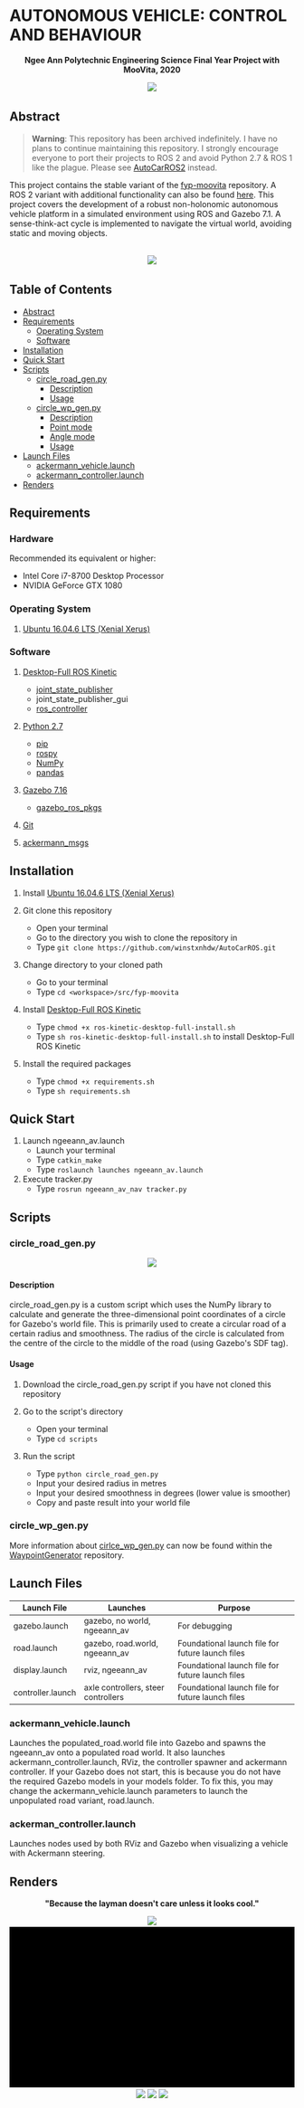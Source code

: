 # AUTONOMOUS VEHICLE: CONTROL AND BEHAVIOUR

<p align="center"><b>Ngee Ann Polytechnic Engineering Science Final Year Project with MooVita, 2020</b></p>

<div align="center">
    <img src="resources/pictures/ngeeann_av_ultrawide.png" />
</div>

## Abstract

> **Warning**: This repository has been archived indefinitely. I have no plans to continue maintaining this repository. I strongly encourage everyone to port their projects to ROS 2 and avoid Python 2.7 & ROS 1 like the plague. Please see [AutoCarROS2](https://github.com/winstxnhdw/AutoCarROS2) instead.

This project contains the stable variant of the [fyp-moovita](https://github.com/reuben-thomas/fyp-moovita) repository. A ROS 2 variant with additional functionality can also be found [here](https://github.com/winstxnhdw/AutoCarROS2). This project covers the development of a robust non-holonomic autonomous vehicle platform in a simulated environment using ROS and Gazebo 7.1. A sense-think-act cycle is implemented to navigate the virtual world, avoiding static and moving objects.
<br />
<br />
<div align="center">
    <img src="resources/gifs/obstacle_avoidance.gif" />
</div>

## Table of Contents

- [Abstract](#Abstract)
- [Requirements](#Requirements)
  - [Operating System](#Operating-System)
  - [Software](#Software)
- [Installation](#Installation)
- [Quick Start](#Quick-Start)
- [Scripts](#Scripts)
  - [circle_road_gen.py](#circle_road_gen.py)
    - [Description](#Description)
    - [Usage](#Usage)
  - [circle_wp_gen.py](#circle_wp_gen.py)
    - [Description](#Description)
    - [Point mode](#Point-mode)
    - [Angle mode](#Angle-mode)
    - [Usage](#Usage)
- [Launch Files](#Launch-Files)
  - [ackermann_vehicle.launch](#ackermann_vehicle.launch)
  - [ackermann_controller.launch](#ackermann_controller.launch)
- [Renders](#Renders)

## Requirements

### Hardware

Recommended its equivalent or higher:

- Intel Core i7-8700 Desktop Processor
- NVIDIA GeForce GTX 1080

### Operating System

1. [Ubuntu 16.04.6 LTS (Xenial Xerus)](http://releases.ubuntu.com/16.04/)

### Software

1. [Desktop-Full ROS Kinetic](http://wiki.ros.org/kinetic/Installation/Ubuntu)
   - [joint_state_publisher](http://wiki.ros.org/joint_state_publisher)
   - joint_state_publisher_gui
   - [ros_controller](http://wiki.ros.org/ros_control#Install)

2. [Python 2.7](https://www.python.org/download/releases/2.7/)
   - [pip](https://pypi.org/project/pip/)
   - [rospy](http://wiki.ros.org/rospy)
   - [NumPy](https://pypi.org/project/numpy/)
   - [pandas](https://pandas.pydata.org/getting_started.html)

3. [Gazebo 7.16](http://gazebosim.org/tutorials?tut=install_ubuntu&ver=7.0&cat=install)
   - [gazebo_ros_pkgs](http://gazebosim.org/tutorials?tut=ros_installing&cat=connect_ros)

4. [Git](https://git-scm.com/download/linux)

5. [ackermann_msgs](https://github.com/ros-drivers/ackermann_msgs.git)

## Installation

1. Install [Ubuntu 16.04.6 LTS (Xenial Xerus)](http://releases.ubuntu.com/16.04/)

2. Git clone this repository
   - Open your terminal
   - Go to the directory you wish to clone the repository in
   - Type `git clone https://github.com/winstxnhdw/AutoCarROS.git`

3. Change directory to your cloned path
   - Go to your terminal
   - Type `cd <workspace>/src/fyp-moovita`

4. Install [Desktop-Full ROS Kinetic](http://wiki.ros.org/kinetic/Installation/Ubuntu)
   - Type `chmod +x ros-kinetic-desktop-full-install.sh`
   - Type `sh ros-kinetic-desktop-full-install.sh` to install Desktop-Full ROS Kinetic

5. Install the required packages
   - Type `chmod +x requirements.sh`
   - Type `sh requirements.sh`

## Quick Start

1. Launch ngeeann_av.launch
   - Launch your terminal
   - Type `catkin_make`
   - Type `roslaunch launches ngeeann_av.launch`
2. Execute tracker.py
   - Type `rosrun ngeeann_av_nav tracker.py`

## Scripts

### circle_road_gen.py

<div align="center">
    <img src="resources/gifs/road_gen.gif" />
</div>

#### Description

circle_road_gen.py is a custom script which uses the NumPy library to calculate and generate the three-dimensional point coordinates of a circle for Gazebo's world file. This is primarily used to create a circular road of a certain radius and smoothness. The radius of the circle is calculated from the centre of the circle to the middle of the road (using Gazebo's SDF tag).

#### Usage

1. Download the circle_road_gen.py script if you have not cloned this repository

2. Go to the script's directory
   - Open your terminal
   - Type `cd scripts`

3. Run the script
   - Type `python circle_road_gen.py`
   - Input your desired radius in metres
   - Input your desired smoothness in degrees (lower value is smoother)
   - Copy and paste result into your world file

### circle_wp_gen.py

More information about [cirlce_wp_gen.py](https://github.com/winstxnhdw/WaypointGenerator/blob/master/circle/circle_wp_gen.py) can now be found within the [WaypointGenerator](https://github.com/winstxnhdw/WaypointGenerator) repository.

## Launch Files

|Launch File|Launches|Purpose|
|-----------|--------|-------|
|gazebo.launch|gazebo, no world, ngeeann_av|For debugging
|road.launch|gazebo, road.world, ngeeann_av|Foundational launch file for future launch files
|display.launch|rviz, ngeeann_av|Foundational launch file for future launch files
|controller.launch|axle controllers, steer controllers|Foundational launch file for future launch files

### ackermann_vehicle.launch

Launches the populated_road.world file into Gazebo and spawns the ngeeann_av onto a populated road world. It also launches ackermann_controller.launch, RViz, the controller spawner and ackermann controller. If your Gazebo does not start, this is because you do not have the required Gazebo models in your models folder. To fix this, you may change the ackermann_vehicle.launch parameters to launch the unpopulated road variant, road.launch.

### ackerman_controller.launch

Launches nodes used by both RViz and Gazebo when visualizing a vehicle with Ackermann steering.

## Renders

<p align="center"><b>"Because the layman doesn't care unless it looks cool."</b></p>

<div align="center">
    <img src="resources/gifs/renders.gif" />
    <img src="resources/gifs/scene_one.gif" />
    <img src="resources/gifs/scene_two.gif" />
    <img src="resources/gifs/scene_three.gif" />
    <img src="resources/gifs/scene_four.gif" />
</div>
